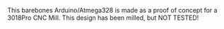 This barebones Arduino/Atmega328 is made as a proof of concept for a 3018Pro CNC Mill.
This design has been milled, but NOT TESTED!
